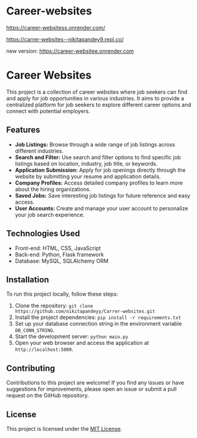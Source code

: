 # Career-websites
https://career-websitess.onrender.com/

https://carrer-websites--nikitapandey9.repl.co/


new version:
https://career-websitee.onrender.com


# Career Websites

This project is a collection of career websites where job seekers can find and apply for job opportunities in various industries. It aims to provide a centralized platform for job seekers to explore different career options and connect with potential employers.

## Features

- **Job Listings:** Browse through a wide range of job listings across different industries.
- **Search and Filter:** Use search and filter options to find specific job listings based on location, industry, job title, or keywords.
- **Application Submission:** Apply for job openings directly through the website by submitting your resume and application details.
- **Company Profiles:** Access detailed company profiles to learn more about the hiring organizations.
- **Saved Jobs:** Save interesting job listings for future reference and easy access.
- **User Accounts:** Create and manage your user account to personalize your job search experience.

## Technologies Used

- Front-end: HTML, CSS, JavaScript
- Back-end: Python, Flask framework
- Database: MySQL, SQLAlchemy ORM

## Installation

To run this project locally, follow these steps:

1. Clone the repository: `git clone https://github.com/nikitapandeyy/Carrer-websites.git`
2. Install the project dependencies: `pip install -r requirements.txt`
3. Set up your database connection string in the environment variable `DB_CONN_STRING`.
4. Start the development server: `python main.py`
5. Open your web browser and access the application at `http://localhost:5000`.

## Contributing

Contributions to this project are welcome! If you find any issues or have suggestions for improvements, please open an issue or submit a pull request on the GitHub repository.

## License

This project is licensed under the [MIT License](LICENSE).

